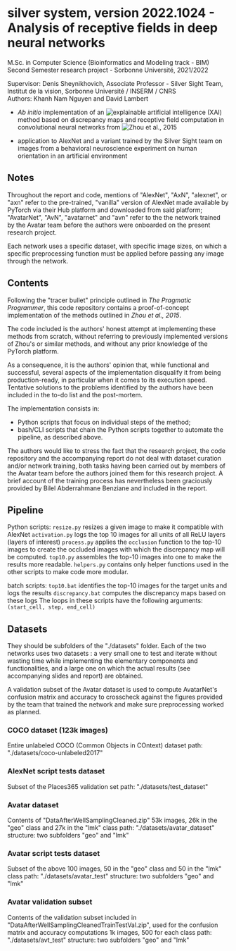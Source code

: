 # silver system, version 2022.1024 - Analysis of receptive fields in deep neural networks
M.Sc. in Computer Science (Bioinformatics and Modeling track - BIM)  
Second Semester research project - Sorbonne Université, 2021/2022

Supervisor: Denis Sheynikhovich, Associate Professor - Silver Sight Team, Institut de la vision, Sorbonne Université / INSERM / CNRS  
Authors: Khanh Nam Nguyen and David Lambert

- _Ab initio_ implementation of an ![explainable artificial intelligence](https://en.wikipedia.org/wiki/Explainable_artificial_intelligence) (XAI) method based on discrepancy maps and receptive field computation in convolutional neural networks from ![Zhou et al., 2015](http://arxiv.org/abs/1412.6856)

- application to AlexNet and a variant trained by the Silver Sight team on images from a behavioral neuroscience experiment on human orientation in an artificial environment


## Notes
Throughout the report and code, mentions of "AlexNet", "AxN", "alexnet", or "axn" refer to the pre-trained, "vanilla" version of AlexNet made available by PyTorch via their Hub platform and downloaded from said platform; "AvatarNet", "AvN", "avatarnet" and "avn" refer to the the network trained by the Avatar team before the authors were onboarded on the present research project.

Each network uses a specific dataset, with specific image sizes, on which a specific preprocessing function must be applied before passing any image through the network.


## Contents
Following the "tracer bullet" principle outlined in _The Pragmatic Programmer_, this code repository contains a proof-of-concept implementation of the methods outlined in _Zhou et al., 2015_.

The code included is the authors' honest attempt at implementing these methods from scratch, without referring to previously implemented versions of Zhou's or similar methods, and without any prior knowledge of the PyTorch platform.

As a consequence, it is the authors' opinion that, while functional and successful, several aspects of the implementation disqualify it from being production-ready, in particular when it comes to its execution speed. Tentative solutions to the problems identified by the authors have been included in the to-do list and the post-mortem.

The implementation consists in:
- Python scripts that focus on individual steps of the method;
- bash/CLI scripts that chain the Python scripts together to automate the pipeline, as described above.

The authors would like to stress the fact that the research project, the code repository and the accompanying report do not deal with dataset curation and/or network training, both tasks having been carried out by members of the Avatar team before the authors joined them for this research project. A brief account of the training process has nevertheless been graciously provided by Bilel Abderrahmane Benziane and included in the report.


## Pipeline
Python scripts:
``resize.py`` resizes a given image to make it compatible with AlexNet
``activation.py`` logs the top 10 images for all units of all ReLU layers (layers of interest)
``process.py`` applies the ``occlusion`` function to the top-10 images to create the occluded images with which the discrepancy map will be computed.
``top10.py`` assembles the top-10 images into one to make the results more readable.
``helpers.py`` contains only helper functions used in the other scripts to make code more modular.

batch scripts:
``top10.bat`` identifies the top-10 images for the target units and logs the results
``discrepancy.bat`` computes the discrepancy maps based on these logs
The loops in these scripts have the following arguments: ``(start_cell, step, end_cell)``


## Datasets
They should be subfolders of the "./datasets" folder. Each of the two networks uses two datasets : a very small one to test and iterate without wasting time while implementing the elementary components and functionalities, and a large one on which the actual results (see accompanying slides and report) are obtained.

A validation subset of the Avatar dataset is used to compute AvatarNet's confusion matrix and accuracy to crosscheck against the figures provided by the team that trained the network and make sure preprocessing worked as planned.

### COCO dataset (123k images)
Entire unlabeled COCO (Common Objects in COntext) dataset
path: "./datasets/coco-unlabeled2017"

### AlexNet script tests dataset
Subset of the Places365 validation set
path: "./datasets/test_dataset"

### Avatar dataset
Contents of "DataAfterWellSamplingCleaned.zip"
53k images, 26k in the "geo" class and 27k in the "lmk" class
path: "./datasets/avatar_dataset"
structure: two subfolders "geo" and "lmk"

### Avatar script tests dataset
Subset of the above
100 images, 50 in the "geo" class and 50 in the "lmk" class
path: "./datasets/avatar_test"
structure: two subfolders "geo" and "lmk"

### Avatar validation subset
Contents of the validation subset included in "DataAfterWellSamplingCleanedTrainTestVal.zip", used for the confusion matrix and accuracy computations
1k images, 500 for each class
path: "./datasets/avt_test"
structure: two subfolders "geo" and "lmk"
